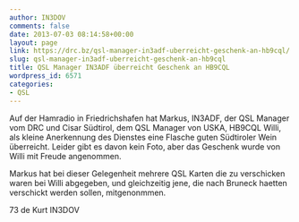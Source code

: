 ```yaml
---
author: IN3DOV
comments: false
date: 2013-07-03 08:14:58+00:00
layout: page
link: https://drc.bz/qsl-manager-in3adf-uberreicht-geschenk-an-hb9cql/
slug: qsl-manager-in3adf-uberreicht-geschenk-an-hb9cql
title: QSL Manager IN3ADF überreicht Geschenk an HB9CQL
wordpress_id: 6571
categories:
- QSL
---
```


Auf der Hamradio in Friedrichshafen hat Markus, IN3ADF, der QSL Manager vom DRC und Cisar Südtirol, dem QSL Manager von USKA, HB9CQL Willi, als kleine Anerkennung des Dienstes eine Flasche guten Südtiroler Wein überreicht. Leider gibt es davon kein Foto, aber das Geschenk wurde von Willi mit Freude angenommen.

Markus hat bei dieser Gelegenheit mehrere QSL Karten die zu verschicken waren bei Willi abgegeben, und gleichzeitig jene, die nach Bruneck haetten verschickt werden sollen, mitgenonmmen.

73 de Kurt IN3DOV


